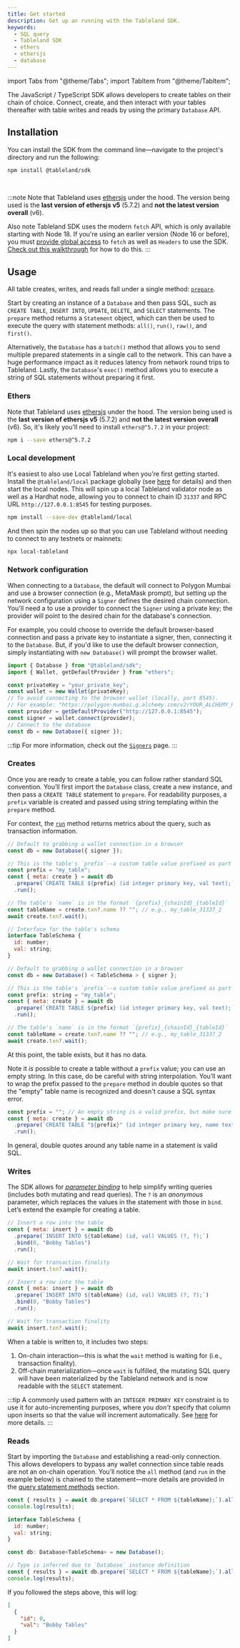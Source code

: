 ```yaml
---
title: Get started
description: Get up an running with the Tableland SDK.
keywords:
  - SQL query
  - Tableland SDK
  - ethers
  - ethersjs
  - database
---
```


import Tabs from "@theme/Tabs";
import TabItem from "@theme/TabItem";

The JavaScript / TypeScript SDK allows developers to create tables on their chain of choice. Connect, create, and then interact with your tables thereafter with table writes and reads by using the primary `Database` API.

## Installation

You can install the SDK from the command line—navigate to the project's directory and run the following:

```bash npm2yarn
npm install @tableland/sdk
```

<br />

:::note
Note that Tableland uses [ethersjs](https://docs.ethers.org/v5/) under the hood. The version being used is the **last version of ethersjs v5** (5.7.2) and **not the latest version overall** (v6).

Also note Tableland SDK uses the modern `fetch` API, which is only available starting with Node 18. If you're using an earlier version (Node 16 or before), you must [provide global access](https://github.com/node-fetch/node-fetch#providing-global-access) to `fetch` as well as `Headers` to use the SDK. [Check out this walkthrough](/sdk/reference/node-polyfills) for how to do this.
:::

## Usage

All table creates, writes, and reads fall under a single method: [`prepare`](/sdk/database/prepared-statements).

Start by creating an instance of a `Database` and then pass SQL, such as `CREATE TABLE`, `INSERT INTO`, `UPDATE`, `DELETE`, and `SELECT` statements. The `prepare` method returns a `Statement` object, which can then be used to execute the query with statement methods: `all()`, `run()`, `raw()`, and `first()`.

Alternatively, the `Database` has a `batch()` method that allows you to send multiple prepared statements in a single call to the network. This can have a huge performance impact as it reduces latency from network round trips to Tableland. Lastly, the `Database`'s `exec()` method allows you to execute a string of SQL statements without preparing it first.

### Ethers

Note that Tableland uses [ethersjs](https://docs.ethers.org/v5/) under the hood. The version being used is the **last version of ethersjs v5** (5.7.2) and **not the latest version overall** (v6). So, it's likely you'll need to install `ethers@^5.7.2` in your project:

```bash
npm i --save ethers@^5.7.2
```

### Local development

It's easiest to also use Local Tableland when you're first getting started. Install the `@tableland/local` package globally (see [here](/local-tableland) for details) and then start the local nodes. This will spin up a local Tableland validator node as well as a Hardhat node, allowing you to connect to chain ID `31337` and RPC URL `http://127.0.0.1:8545` for testing purposes.

```bash npm2yarn
npm install --save-dev @tableland/local
```

And then spin the nodes up so that you can use Tableland without needing to connect to any testnets or mainnets:

```bash
npx local-tableland
```

### Network configuration

When connecting to a `Database`, the default will connect to Polygon Mumbai and use a browser connection (e.g., MetaMask prompt), but setting up the network configuration using a `Signer` defines the desired chain connection. You'll need a to use a provider to connect the `Signer` using a private key; the provider will point to the desired chain for the database's connection.

For example, you could choose to override the default browser-based connection and pass a private key to instantiate a signer, then, connecting it to the `Database`. But, if you'd like to use the default browser connection, simply instantiating with `new Database()` will prompt the browser wallet.

```js
import { Database } from "@tableland/sdk";
import { Wallet, getDefaultProvider } from "ethers";

const privateKey = "your_private_key";
const wallet = new Wallet(privateKey);
// To avoid connecting to the browser wallet (locally, port 8545).
// For example: "https://polygon-mumbai.g.alchemy.com/v2/YOUR_ALCHEMY_KEY"
const provider = getDefaultProvider("http://127.0.0.1:8545");
const signer = wallet.connect(provider);
// Connect to the database
const db = new Database({ signer });
```

:::tip
For more information, check out the [`Signers`](/sdk/database/signers) page.
:::

### Creates

Once you are ready to create a table, you can follow rather standard SQL convention. You’ll first import the `Database` class, create a new instance, and then pass a `CREATE TABLE` statement to `prepare`. For readability purposes, a `prefix` variable is created and passed using string templating within the `prepare` method.

For context, the [`run`](/sdk/database/query-statement-methods#run) method returns metrics about the query, such as transaction information.

<Tabs groupId="sdk">
<TabItem value="js" label="JavaScript" default>

```js
// Default to grabbing a wallet connection in a browser
const db = new Database({ signer });

// This is the table's `prefix`--a custom table value prefixed as part of the table's name
const prefix = "my_table";
const { meta: create } = await db
  .prepare(`CREATE TABLE ${prefix} (id integer primary key, val text);`)
  .run();

// The table's `name` is in the format `{prefix}_{chainId}_{tableId}`
const tableName = create.txn?.name ?? ""; // e.g., my_table_31337_2
await create.txn?.wait();
```

</TabItem>
<TabItem value="ts" label="TypeScript">

```js
// Interface for the table's schema
interface TableSchema {
  id: number;
  val: string;
}

// Default to grabbing a wallet connection in a browser
const db = new Database() < TableSchema > { signer };

// This is the table's `prefix`--a custom table value prefixed as part of the table's name
const prefix: string = "my_table";
const { meta: create } = await db
  .prepare(`CREATE TABLE ${prefix} (id integer primary key, val text);`)
  .run();

// The table's `name` is in the format `{prefix}_{chainId}_{tableId}`
const tableName = create.txn?.name ?? ""; // e.g., my_table_31337_2
await create.txn?.wait();
```

</TabItem>
</Tabs>

At this point, the table exists, but it has no data.

Note it _is_ possible to create a table without a `prefix` value; you can use an empty string. In this case, do be careful with string interpolation. You’ll want to wrap the prefix passed to the `prepare` method in double quotes so that the "empty" table name is recognized and doesn't cause a SQL syntax error.

```js
const prefix = ""; // An empty string is a valid prefix, but make sure the CREATE TABLE statement sees it!
const { meta: create } = await db
  .prepare(`CREATE TABLE "${prefix}" (id integer primary key, name text);`)
  .run();
```

In general, double quotes around any table name in a statement is valid SQL.

### Writes

The SDK allows for _[parameter binding](/sdk/database/prepared-statements#parameter-binding)_ to help simplify writing queries (includes both mutating and read queries). The `?` is an _anonymous_ parameter, which replaces the values in the statement with those in `bind`. Let’s extend the example for creating a table.

<Tabs groupId="sdk">
<TabItem value="js" label="JavaScript" default>

```js
// Insert a row into the table
const { meta: insert } = await db
  .prepare(`INSERT INTO ${tableName} (id, val) VALUES (?, ?);`)
  .bind(0, "Bobby Tables")
  .run();

// Wait for transaction finality
await insert.txn?.wait();
```

</TabItem>
<TabItem value="ts" label="TypeScript">

```js
// Insert a row into the table
const { meta: insert } = await db
  .prepare(`INSERT INTO ${tableName} (id, val) VALUES (?, ?);`)
  .bind(0, "Bobby Tables")
  .run();

// Wait for transaction finality
await insert.txn?.wait();
```

</TabItem>
</Tabs>

When a table is written to, it includes two steps:

1. On-chain interaction—this is what the `wait` method is waiting for (i.e., transaction finality).
2. Off-chain materialization—once `wait` is fulfilled, the mutating SQL query will have been materialized by the Tableland network and is now readable with the `SELECT` statement.

:::tip
A commonly used pattern with an `INTEGER PRIMARY KEY` constraint is to use it for auto-incrementing purposes, where you _don't_ specify that column upon inserts so that the value will increment automatically. See [here](/playbooks/sql/incrementing-values) for more details.
:::

### Reads

Start by importing the `Database` and establishing a read-only connection. This allows developers to bypass any wallet connection since table reads are not an on-chain operation. You’ll notice the `all` method (and `run` in the example below) is chained to the statement—more details are provided in the [query statement methods](/sdk/database/query-statement-methods) section.

<Tabs groupId="sdk">
<TabItem value="js" label="JavaScript" default>

```js
const { results } = await db.prepare(`SELECT * FROM ${tableName};`).all();
console.log(results);
```

</TabItem>
<TabItem value="ts" label="TypeScript">

```js
interface TableSchema {
  id: number;
  val: string;
}

const db: Database<TableSchema> = new Database();

// Type is inferred due to `Database` instance definition
const { results } = await db.prepare(`SELECT * FROM ${tableName};`).all();
console.log(results);
```

</TabItem>
</Tabs>

If you followed the steps above, this will log:

```json
[
  {
    "id": 0,
    "val": "Bobby Tables"
  }
]
```
